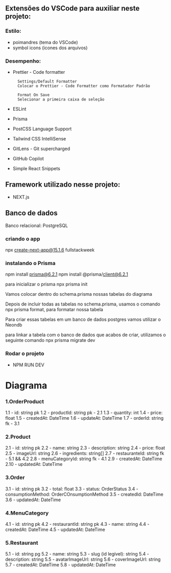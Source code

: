 ## Extensões do VSCode para auxiliar neste projeto:
### Estilo:
- poimandres (tema do VSCode)
- symbol icons (icones dos arquivos)

### Desempenho:
- Prettier - Code formatter
    
        Settings/Default Formatter
        Colocar o Prettier - Code Formatter como Formatador Padrão

        Format On Save
        Selecionar a primeira caixa de seleção

- ESLint
- Prisma
- PostCSS Language Support
- Tailwind CSS IntelliSense
- GitLens - Git supercharged
- GitHub Copilot
- Simple React Snippets

## Framework utilizado nesse projeto:
- NEXT.js

## Banco de dados
Banco relacional: PostgreSQL

### criando o app
npx create-next-app@15.1.6 fullstackweek

### instalando o Prisma
npm install prisma@6.2.1
npm install @prisma/client@6.2.1

para inicializar o prisma
npx prisma init

Vamos colocar dentro do schema.prisma nossas tabelas do diagrama

Depois de incluir todas as tabelas no schema.prisma, usamos o comando npx prisma format, para formatar nossa tabela

Para criar essas tabelas em um banco de dados postgres vamos utilizar o Neondb

para linkar a tabela com o banco de dados que acabos de criar, utilizamos o seguinte comando
npx prisma migrate dev

### Rodar o projeto
- NPM RUN DEV

# Diagrama
 
### 1.OrderProduct

1.1 - id: string pk
1.2 - productId: string pk - 2.1
1.3 - quantity: int
1.4 - price: float
1.5 - createdAt: DateTime
1.6 - updateAt: DateTime
1.7 - orderId: string fk - 3.1

### 2.Product

2.1 - id: string pk
2.2 - name: string
2.3 - description: string
2.4 - price: float
2.5 - imageUrl: string
2.6 - ingredients: string[]
2.7 - restauranteId: string fk - 5.1 && 4.2
2.8 - menuCategoryId: string fk - 4.1
2.9 - createdAt: DateTime
2.10 - updatedAt: DateTime

### 3.Order
3.1 - id: string pk
3.2 - total: float
3.3 - status: OrderStatus
3.4 - consumptionMethod: OrderCOnsumptionMethod
3.5 - createdId: DateTime
3.6 - updatedAt: DateTime

### 4.MenuCategory

4.1 - id: string pk
4.2 - restaurantId: string pk
4.3 - name: string
4.4 - createdAt: DateTime
4.5 - updatedAt: DateTime

### 5.Restaurant

5.1 - id: string pg
5.2 - name: string
5.3 - slug (id legível): string
5.4 - description: string
5.5 - avatarImageUrl: string
5.6 - coverImageUrl: string
5.7 - createdAt: DateTime
5.8 - updatedAt: DateTime
